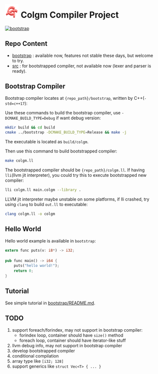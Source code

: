 # <img src="doc/colgm.svg" height="45px"/> Colgm Compiler Project

[![bootstrap](https://github.com/colgm/colgm/actions/workflows/ci.yml/badge.svg)](https://github.com/colgm/colgm/actions/workflows/ci.yml)

## Repo Content

- [bootstrap](./bootstrap/README.md) : available now, features not stable these days, but welcome to try.
- [src](./src/README.md) : for bootstrapped compiler, not available now (lexer and parser is ready).

## Bootstrap Compiler

Bootstrap compiler locates at `{repo_path}/bootstrap`, written by C++(`-std=c++17`):

Use these commands to build the bootstrap compiler, use `-DCMAKE_BUILD_TYPE=Debug` if want debug version:

```sh
mkdir build && cd build
cmake ../bootstrap -DCMAKE_BUILD_TYPE=Release && make -j
```

The executable is located as `build/colgm`.

Then use this command to build bootstrapped compiler:

```sh
make colgm.ll
```

The bootstrapped compiler should be `{repo_path}/colgm.ll`.
If having `lli`(llvm jit interpreter), you could try this to
execute bootstrapped new compiler:

```sh
lli colgm.ll main.colgm --library .
```

LLVM jit interpreter maybe unstable on some platforms,
if lli crashed, try using `clang` to build `out.ll` to executable:

```sh
clang colgm.ll -o colgm
```

## Hello World

Hello world example is available in `bootstrap`:

```rust
extern func puts(v: i8*) -> i32;

pub func main() -> i64 {
    puts("hello world!");
    return 0;
}
```

## Tutorial

See simple tutorial in [bootstrap/README.md](./bootstrap/README.md).

## TODO

1. support foreach/forindex, may not support in bootstrap compiler:
    - forindex loop, container should have `size()` method
    - foreach loop, container should have iterator-like stuff
2. llvm debug info, may not support in bootstrap compiler
3. develop bootstrapped compiler
4. conditional compilation
5. array type like `[i32; 128]`
6. support generics like `struct Vec<T> { ... }`
